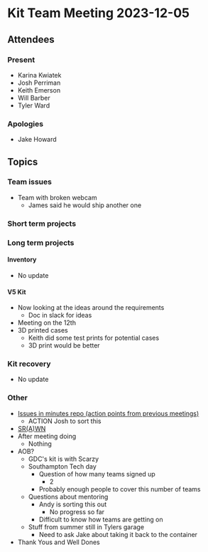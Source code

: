 # Kit Team Meeting 2023-12-05

## Attendees

### Present

- Karina Kwiatek
- Josh Perriman
- Keith Emerson
- Will Barber
- Tyler Ward

### Apologies

- Jake Howard

## Topics

### Team issues

- Team with broken webcam
    - James said he would ship another one

### Short term projects

### Long term projects

#### Inventory

- No update

#### V5 Kit

- Now looking at the ideas around the requirements
    - Doc in slack for ideas
- Meeting on the 12th
- 3D printed cases
    - Keith did some test prints for potential cases
    - 3D print would be better 

### Kit recovery

- No update

### Other

- [Issues in minutes repo (action points from previous meetings)](https://github.com/srobo/kit-team-minutes/issues)
    - ACTION Josh to sort this
- [SR(A)WN](https://github.com/srobo/srawn/issues)
- After meeting doing
    - Nothing
- AOB?
    - GDC's kit is with Scarzy
    - Southampton Tech day
        - Question of how many teams signed up
            - 2
        - Probably enough people to cover this number of teams
    - Questions about mentoring
        - Andy is sorting this out
            - No progress so far
        - Difficult to know how teams are getting on
    - Stuff from summer still in Tylers garage
        - Need to ask Jake about taking it back to the container
- Thank Yous and Well Dones

